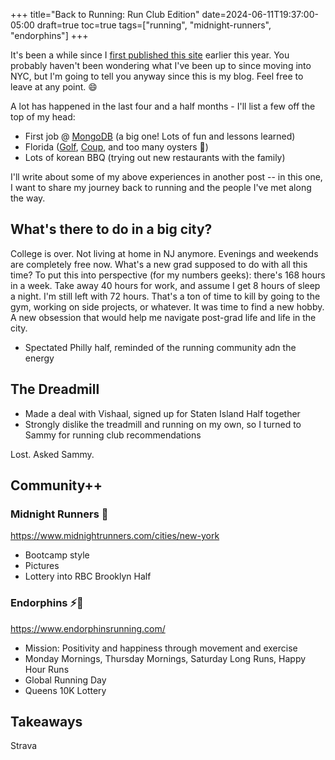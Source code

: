 +++
title="Back to Running: Run Club Edition"
date=2024-06-11T19:37:00-05:00
draft=true
toc=true
tags=["running", "midnight-runners", "endorphins"]
+++

It's been a while since I [first published this site](/blogs/hello-world) earlier this year. You probably haven't been wondering what I've been up to since moving into NYC, but I'm going to tell you anyway since this is my blog. Feel free to leave at any point. :smile:

A lot has happened in the last four and a half months - I'll list a few off the top of my head: 
- First job @ [MongoDB](https://www.mongodb.com/) (a big one! Lots of fun and lessons learned)
- Florida ([Golf](https://admiralscove.net/), [Coup](https://boardgamegeek.com/boardgame/131357/coup), and too many oysters 🤮)
- Lots of korean BBQ (trying out new restaurants with the family)

I'll write about some of my above experiences in another post -- in this one, I want to share my journey back to running and the people I've met along the way.

## What's there to do in a big city?

College is over. Not living at home in NJ anymore. Evenings and weekends are completely free now. What's a new grad supposed to do with all this time?  To put this into perspective (for my numbers geeks): there's $168$ hours in a week. Take away 40 hours for work, and assume I get $8$ hours of sleep a night.  I'm still left with $72$ hours.  That's a ton of time to kill by going to the gym, working on side projects, or whatever.  It was time to find a new hobby. A new obsession that would help me navigate post-grad life and life in the city.

- Spectated Philly half, reminded of the running community adn the energy

## The Dreadmill

- Made a deal with Vishaal, signed up for Staten Island Half together
- Strongly dislike the treadmill and running on my own, so I turned to Sammy for running club recommendations

Lost. Asked Sammy.

## Community++

### Midnight Runners 🖤

https://www.midnightrunners.com/cities/new-york

- Bootcamp style
- Pictures
- Lottery into RBC Brooklyn Half

### Endorphins ⚡💙

https://www.endorphinsrunning.com/

- Mission: Positivity and happiness through movement and exercise
- Monday Mornings, Thursday Mornings, Saturday Long Runs, Happy Hour Runs
- Global Running Day
- Queens 10K Lottery

## Takeaways

Strava